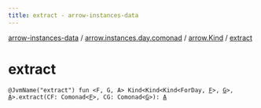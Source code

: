 ```yaml
---
title: extract - arrow-instances-data
---
```


[arrow-instances-data](../../index.html) / [arrow.instances.day.comonad](../index.html) / [arrow.Kind](index.html) / [extract](./extract.html)

# extract

`@JvmName("extract") fun <F, G, A> Kind<Kind<Kind<ForDay, `[`F`](extract.html#F)`>, `[`G`](extract.html#G)`>, `[`A`](extract.html#A)`>.extract(CF: Comonad<`[`F`](extract.html#F)`>, CG: Comonad<`[`G`](extract.html#G)`>): `[`A`](extract.html#A)